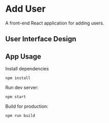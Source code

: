 # Add User
A front-end React application for adding users.

## User Interface Design

## App Usage
Install dependencies
```
npm install
```
Run dev server:
```
npm start
```
Build for production:
```
npm run build
```
